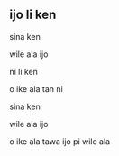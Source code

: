 ## ijo li ken

<!-- https://www.youtube.com/watch?v=0la5DBtOVNI -->

sina ken

wile ala ijo

ni li ken

o ike ala tan ni

sina ken

wile ala ijo

o ike ala tawa ijo pi wile ala

